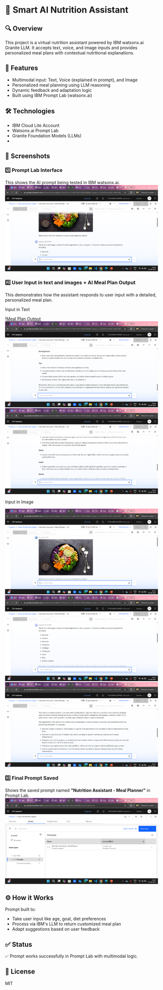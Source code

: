 # 🧠 Smart AI Nutrition Assistant

## 🔍 Overview
This project is a virtual nutrition assistant powered by IBM watsonx.ai Granite LLM. It accepts text, voice, and image inputs and provides personalized meal plans with contextual nutritional explanations.

## 🚀 Features
- Multimodal input: Text, Voice (explained in prompt), and Image
- Personalized meal planning using LLM reasoning
- Dynamic feedback and adaptation logic
- Built using IBM Prompt Lab (watsonx.ai)

## 🛠️ Technologies
- IBM Cloud Lite Account
- Watsonx.ai Prompt Lab
- Granite Foundation Models (LLMs)
- 
## 📸 Screenshots

### 1️⃣ Prompt Lab Interface
This shows the AI prompt being tested in IBM watsonx.ai.
![Prompt Lab Interface](screenshots/prompt_lab/prompt_lab_interface.png)

### 2️⃣ User Input in text and images + AI Meal Plan Output
This demonstrates how the assistant responds to user input with a detailed, personalized meal plan.

Input in Text

\![Meal Plan Output](screenshots/text_input_to_meal_plan_output/text_input_to_meal_plan_output1.png)
![Meal Plan Output](screenshots/text_input_to_meal_plan_output/text_input_to_meal_plan_output2.png)
![Meal Plan Output](screenshots/text_input_to_meal_plan_output/text_input_to_meal_plan_output3.png)

Input in Image

![Meal Plan Output](screenshots/image_input_to_meal_plan_output/image_input_to_meal_plan_output1.png)
![Meal Plan Output](screenshots/image_input_to_meal_plan_output/image_input_to_meal_plan_output2.png)
![Meal Plan Output](screenshots/image_input_to_meal_plan_output/image_input_to_meal_plan_output3.png)


### 3️⃣ Final Prompt Saved
Shows the saved prompt named **"Nutrition Assistant - Meal Planner"** in Prompt Lab.
![Saved Prompt](screenshots/saved_prompt/saved_prompts.png)


## ⚙️ How it Works
Prompt built to:
- Take user input like age, goal, diet preferences
- Process via IBM's LLM to return customized meal plan
- Adapt suggestions based on user feedback

## ✅ Status
✅ Prompt works successfully in Prompt Lab with multimodal logic.

## 📎 License
MIT

